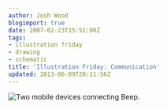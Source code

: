 ```yaml
---
author: Josh Wood
blogimport: true
date: 2007-02-23T15:51:00Z
tags:
- illustration friday
- drawing
- schematic
title: 'Illustration Friday: Communication'
updated: 2013-06-09T20:11:56Z
---
```


![Two mobile devices connecting](/img/ifri-20070223-communication.png)
Beep.
